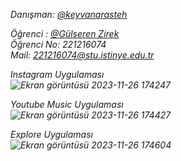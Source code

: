 <i>Danışman: [@keyvanarasteh](https://github.com/keyvanarasteh)  
  
<i>Öğrenci : [@Gülseren Zirek](https://github.com/gulserenzirek)  
<i>Öğrenci No: 221216074  
<i>Mail: [221216074@stu.istinye.edu.tr](mailto:221216074@stu.istinye.edu.tr)

Instagram Uygulaması
<br>
![Ekran görüntüsü 2023-11-26 174247](https://github.com/gulserenzirek/mobil_odev/assets/127668608/545caefe-f0a6-447c-b779-d3a66176cda1)

Youtube Music Uygulaması
<br>
![Ekran görüntüsü 2023-11-26 174427](https://github.com/gulserenzirek/mobil_odev/assets/127668608/684db42e-b0ee-44c5-b14d-99e0e5f023e2)

Explore Uygulaması
<br>
![Ekran görüntüsü 2023-11-26 174604](https://github.com/gulserenzirek/mobil_odev/assets/127668608/d93cfa0e-ec15-4417-a7ad-ac66f0a9ccf5)
